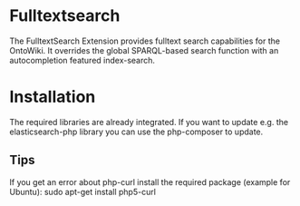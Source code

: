 Fulltextsearch
============

The FulltextSearch Extension provides fulltext search capabilities for the OntoWiki. It overrides the global SPARQL-based search function with an autocompletion featured index-search.

# Installation
The required libraries are already integrated. If you want to update e.g. the elasticsearch-php library you can use the php-composer to update.

## Tips
If you get an error about php-curl install the required package (example for Ubuntu): sudo apt-get install php5-curl

